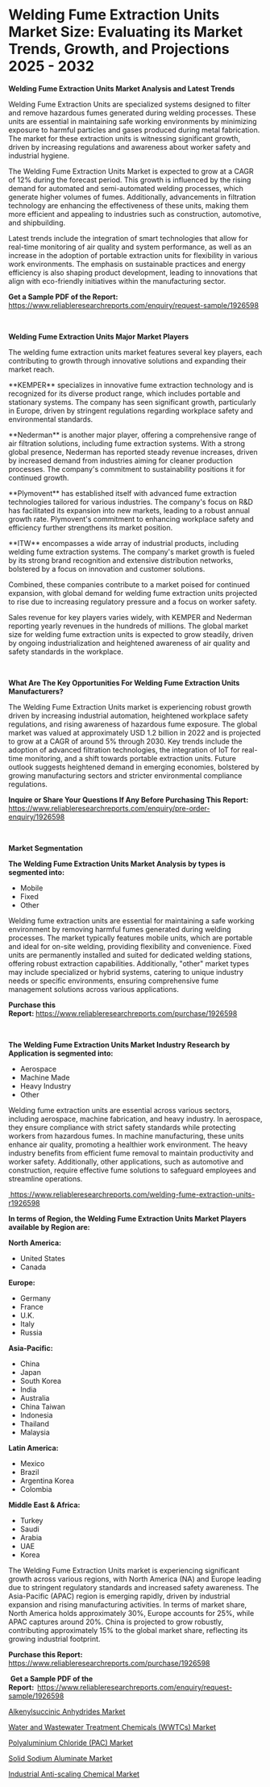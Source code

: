<p><h1>Welding Fume Extraction Units Market Size: Evaluating its Market Trends, Growth, and Projections 2025 - 2032</h1></p><p><strong>Welding Fume Extraction Units Market Analysis and Latest Trends</strong></p>
<p><p>Welding Fume Extraction Units are specialized systems designed to filter and remove hazardous fumes generated during welding processes. These units are essential in maintaining safe working environments by minimizing exposure to harmful particles and gases produced during metal fabrication. The market for these extraction units is witnessing significant growth, driven by increasing regulations and awareness about worker safety and industrial hygiene.</p><p>The Welding Fume Extraction Units Market is expected to grow at a CAGR of 12% during the forecast period. This growth is influenced by the rising demand for automated and semi-automated welding processes, which generate higher volumes of fumes. Additionally, advancements in filtration technology are enhancing the effectiveness of these units, making them more efficient and appealing to industries such as construction, automotive, and shipbuilding.</p><p>Latest trends include the integration of smart technologies that allow for real-time monitoring of air quality and system performance, as well as an increase in the adoption of portable extraction units for flexibility in various work environments. The emphasis on sustainable practices and energy efficiency is also shaping product development, leading to innovations that align with eco-friendly initiatives within the manufacturing sector.</p></p>
<p><strong>Get a Sample PDF of the Report:&nbsp;</strong> <a href="https://www.reliableresearchreports.com/enquiry/request-sample/1926598?utm_campaign=11&utm_medium=2&utm_source=Github&utm_content=ia&utm_term=15012025&utm_id=welding-fume-extraction-units">https://www.reliableresearchreports.com/enquiry/request-sample/1926598</a></p>
<p>&nbsp;</p>
<p><strong>Welding Fume Extraction Units Major Market Players</strong></p>
<p><p>The welding fume extraction units market features several key players, each contributing to growth through innovative solutions and expanding their market reach. </p><p>**KEMPER** specializes in innovative fume extraction technology and is recognized for its diverse product range, which includes portable and stationary systems. The company has seen significant growth, particularly in Europe, driven by stringent regulations regarding workplace safety and environmental standards.</p><p>**Nederman** is another major player, offering a comprehensive range of air filtration solutions, including fume extraction systems. With a strong global presence, Nederman has reported steady revenue increases, driven by increased demand from industries aiming for cleaner production processes. The company's commitment to sustainability positions it for continued growth.</p><p>**Plymovent** has established itself with advanced fume extraction technologies tailored for various industries. The company's focus on R&D has facilitated its expansion into new markets, leading to a robust annual growth rate. Plymovent's commitment to enhancing workplace safety and efficiency further strengthens its market position.</p><p>**ITW** encompasses a wide array of industrial products, including welding fume extraction systems. The company's market growth is fueled by its strong brand recognition and extensive distribution networks, bolstered by a focus on innovation and customer solutions.</p><p>Combined, these companies contribute to a market poised for continued expansion, with global demand for welding fume extraction units projected to rise due to increasing regulatory pressure and a focus on worker safety. </p><p>Sales revenue for key players varies widely, with KEMPER and Nederman reporting yearly revenues in the hundreds of millions. The global market size for welding fume extraction units is expected to grow steadily, driven by ongoing industrialization and heightened awareness of air quality and safety standards in the workplace.</p></p>
<p>&nbsp;</p>
<p><strong>What Are The Key Opportunities For Welding Fume Extraction Units Manufacturers?</strong></p>
<p><p>The Welding Fume Extraction Units market is experiencing robust growth driven by increasing industrial automation, heightened workplace safety regulations, and rising awareness of hazardous fume exposure. The global market was valued at approximately USD 1.2 billion in 2022 and is projected to grow at a CAGR of around 5% through 2030. Key trends include the adoption of advanced filtration technologies, the integration of IoT for real-time monitoring, and a shift towards portable extraction units. Future outlook suggests heightened demand in emerging economies, bolstered by growing manufacturing sectors and stricter environmental compliance regulations.</p></p>
<p><strong>Inquire or Share Your Questions If Any Before Purchasing This Report:</strong> <a href="https://www.reliableresearchreports.com/enquiry/pre-order-enquiry/1926598?utm_campaign=11&utm_medium=2&utm_source=Github&utm_content=ia&utm_term=15012025&utm_id=welding-fume-extraction-units">https://www.reliableresearchreports.com/enquiry/pre-order-enquiry/1926598</a></p>
<p>&nbsp;</p>
<p><strong>Market Segmentation</strong></p>
<p><strong>The Welding Fume Extraction Units Market Analysis by types is segmented into:</strong></p>
<p><ul><li>Mobile</li><li>Fixed</li><li>Other</li></ul></p>
<p><p>Welding fume extraction units are essential for maintaining a safe working environment by removing harmful fumes generated during welding processes. The market typically features mobile units, which are portable and ideal for on-site welding, providing flexibility and convenience. Fixed units are permanently installed and suited for dedicated welding stations, offering robust extraction capabilities. Additionally, "other" market types may include specialized or hybrid systems, catering to unique industry needs or specific environments, ensuring comprehensive fume management solutions across various applications.</p></p>
<p><strong>Purchase this Report:&nbsp;</strong><a href="https://www.reliableresearchreports.com/purchase/1926598?utm_campaign=11&utm_medium=2&utm_source=Github&utm_content=ia&utm_term=15012025&utm_id=welding-fume-extraction-units">https://www.reliableresearchreports.com/purchase/1926598</a></p>
<p>&nbsp;</p>
<p><strong>The Welding Fume Extraction Units Market Industry Research by Application is segmented into:</strong></p>
<p><ul><li>Aerospace</li><li>Machine Made</li><li>Heavy Industry</li><li>Other</li></ul></p>
<p><p>Welding fume extraction units are essential across various sectors, including aerospace, machine fabrication, and heavy industry. In aerospace, they ensure compliance with strict safety standards while protecting workers from hazardous fumes. In machine manufacturing, these units enhance air quality, promoting a healthier work environment. The heavy industry benefits from efficient fume removal to maintain productivity and worker safety. Additionally, other applications, such as automotive and construction, require effective fume solutions to safeguard employees and streamline operations.</p></p>
<p><a href="https://www.reliableresearchreports.com/welding-fume-extraction-units-r1926598?utm_campaign=11&utm_medium=2&utm_source=Github&utm_content=ia&utm_term=15012025&utm_id=welding-fume-extraction-units">&nbsp;https://www.reliableresearchreports.com/welding-fume-extraction-units-r1926598</a></p>
<p><strong>In terms of Region, the Welding Fume Extraction Units Market Players available by Region are:</strong></p>
<p>
    <p> <strong> North America: </strong>
        <ul>
            <li>United States</li>
            <li>Canada</li>
        </ul>
        </p> 
    <p> <strong> Europe: </strong>
        <ul>
            <li>Germany</li>
            <li>France</li>
            <li>U.K.</li>
            <li>Italy</li>
            <li>Russia</li>
        </ul>
        </p> 
    <p> <strong> Asia-Pacific: </strong>
        <ul>
            <li>China</li>
            <li>Japan</li>
            <li>South Korea</li>
            <li>India</li>
            <li>Australia</li>
            <li>China Taiwan</li>
            <li>Indonesia</li>
            <li>Thailand</li>
            <li>Malaysia</li>
        </ul>
        </p> 
    <p> <strong> Latin America: </strong>
        <ul>
            <li>Mexico</li>
            <li>Brazil</li>
            <li>Argentina Korea</li>
            <li>Colombia</li>
        </ul>
        </p> 
    <p> <strong> Middle East & Africa: </strong>
        <ul>
            <li>Turkey</li>
            <li>Saudi</li>
            <li>Arabia</li>
            <li>UAE</li>
            <li>Korea</li>
        </ul>
    </p>
    </p>
<p><p>The Welding Fume Extraction Units market is experiencing significant growth across various regions, with North America (NA) and Europe leading due to stringent regulatory standards and increased safety awareness. The Asia-Pacific (APAC) region is emerging rapidly, driven by industrial expansion and rising manufacturing activities. In terms of market share, North America holds approximately 30%, Europe accounts for 25%, while APAC captures around 20%. China is projected to grow robustly, contributing approximately 15% to the global market share, reflecting its growing industrial footprint.</p></p>
<p><strong>Purchase this Report: </strong><a href="https://www.reliableresearchreports.com/purchase/1926598?utm_campaign=11&utm_medium=2&utm_source=Github&utm_content=ia&utm_term=15012025&utm_id=welding-fume-extraction-units">https://www.reliableresearchreports.com/purchase/1926598</a></p>
<p>&nbsp;<strong>Get a Sample PDF of the Report:&nbsp;&nbsp;</strong><a href="https://www.reliableresearchreports.com/enquiry/request-sample/1926598?utm_campaign=11&utm_medium=2&utm_source=Github&utm_content=ia&utm_term=15012025&utm_id=welding-fume-extraction-units">https://www.reliableresearchreports.com/enquiry/request-sample/1926598</a></p>
<p><strong></strong></p>
<p><p><a href="https://github.com/millionkaryn68/Market-Research-Report-List-1/blob/main/alkenylsuccinic-anhydrides-market.md?utm_campaign=11&utm_medium=2&utm_source=Github&utm_content=ia&utm_term=15012025&utm_id=welding-fume-extraction-units">Alkenylsuccinic Anhydrides Market</a></p><p><a href="https://github.com/ygfu6u/Market-Research-Report-List-1/blob/main/water-and-wastewater-treatment-chemicals-wwtcs-market.md?utm_campaign=11&utm_medium=2&utm_source=Github&utm_content=ia&utm_term=15012025&utm_id=welding-fume-extraction-units">Water and Wastewater Treatment Chemicals (WWTCs) Market</a></p><p><a href="https://github.com/leopardmicheal7019/Market-Research-Report-List-1/blob/main/polyaluminium-chloride-pac-market.md?utm_campaign=11&utm_medium=2&utm_source=Github&utm_content=ia&utm_term=15012025&utm_id=welding-fume-extraction-units">Polyaluminium Chloride (PAC) Market</a></p><p><a href="https://github.com/domoniqueluoma76/Market-Research-Report-List-1/blob/main/solid-sodium-aluminate-market.md?utm_campaign=11&utm_medium=2&utm_source=Github&utm_content=ia&utm_term=15012025&utm_id=welding-fume-extraction-units">Solid Sodium Aluminate Market</a></p><p><a href="https://github.com/JubayerMia832/Market-Research-Report-List-1/blob/main/industrial-anti-scaling-chemical-market.md?utm_campaign=11&utm_medium=2&utm_source=Github&utm_content=ia&utm_term=15012025&utm_id=welding-fume-extraction-units">Industrial Anti-scaling Chemical Market</a></p></p>
